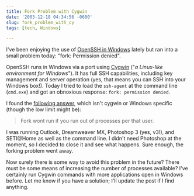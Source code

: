 ```yaml
---
title: Fork Problem with Cygwin
date: '2003-12-18 04:34:56 -0600'
slug: fork_problem_with_cy
tags: [tech, Windows]

---
```


I've been enjoying the use of [OpenSSH in Windows](http://sshwindows.sourceforge.net/) lately but ran
into a small problem today: "fork: Permission denied".

<!-- truncate -->

OpenSSH runs in Windows via a port using [Cygwin](http://www.cygwin.com/) ("_a Linux-like environment for
Windows_").  It has full SSH capabilities, including key management and server
operation (yes, that means you can SSH into your Windows box!). Today I tried to
load the `ssh-agent` at the command line (`cmd.exe`) and got an obnoxious
response: `fork: permission denied`.

I found the [following answer](https://web.archive.org/web/20051222052009/http://developer.akopia.com/archive/interchange-users/2000/msg06675.html),
which isn't cygwin or Windows specific (though the low limit might be):

> Fork wont run if you run out of processes per that user.

I was running Outlook, Dreamweaver MX, Photoshop 3 (yes, v3!), and SETI@Home as
well as the command line. I didn't need Photoshop at the moment, so I decided to
close it and see what happens. Sure enough, the forking problem went away.

Now surely there is some way to avoid this problem in the future? There must be
some means of increasing the number of processes available? I've certainly run
Cygwin commands with more applications open in Windows before. Let me know if
you have a solution; I'll update the post if I find anything.
